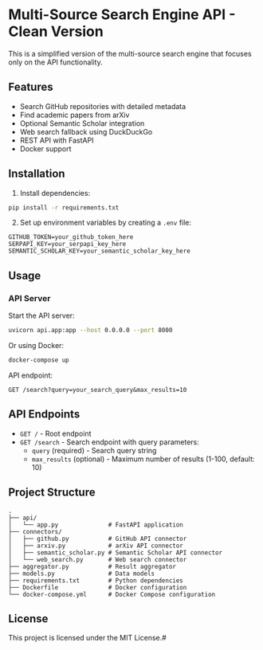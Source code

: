 # Multi-Source Search Engine API - Clean Version

This is a simplified version of the multi-source search engine that focuses only on the API functionality.

## Features

- Search GitHub repositories with detailed metadata
- Find academic papers from arXiv
- Optional Semantic Scholar integration
- Web search fallback using DuckDuckGo
- REST API with FastAPI
- Docker support

## Installation

1. Install dependencies:
```bash
pip install -r requirements.txt
```

2. Set up environment variables by creating a `.env` file:
```env
GITHUB_TOKEN=your_github_token_here
SERPAPI_KEY=your_serpapi_key_here
SEMANTIC_SCHOLAR_KEY=your_semantic_scholar_key_here
```

## Usage

### API Server

Start the API server:
```bash
uvicorn api.app:app --host 0.0.0.0 --port 8000
```

Or using Docker:
```bash
docker-compose up
```

API endpoint:
```
GET /search?query=your_search_query&max_results=10
```

## API Endpoints

- `GET /` - Root endpoint
- `GET /search` - Search endpoint with query parameters:
  - `query` (required) - Search query string
  - `max_results` (optional) - Maximum number of results (1-100, default: 10)

## Project Structure

```
.
├── api/
│   └── app.py              # FastAPI application
├── connectors/
│   ├── github.py           # GitHub API connector
│   ├── arxiv.py            # arXiv API connector
│   ├── semantic_scholar.py # Semantic Scholar API connector
│   └── web_search.py       # Web search connector
├── aggregator.py           # Result aggregator
├── models.py               # Data models
├── requirements.txt        # Python dependencies
├── Dockerfile              # Docker configuration
└── docker-compose.yml      # Docker Compose configuration
```

## License

This project is licensed under the MIT License.#
